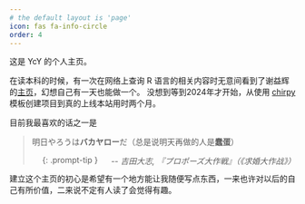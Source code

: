 ```yaml
---
# the default layout is 'page'
icon: fas fa-info-circle
order: 4
---
```


这是 YcY 的个人主页。

在读本科的时候，有一次在网络上查询 R 语言的相关内容时无意间看到了谢益辉的[主页](https://yihui.org/)，幻想自己有一天也能做一个。
没想到等到2024年才开始，从使用 [chirpy](https://github.com/cotes2020/chirpy-starter)
模板创建项目到真的上线本站用时两个月。

目前我最喜欢的话之一是

> 明日やろうは**バカヤロー**だ（总是说明天再做的人是**蠢蛋**）
> 
> &emsp;<cite style="float: right;"> -- 吉田大志, 『プロポーズ大作戦』（《求婚大作战》）</cite>
{: .prompt-tip }
<!-- 
虽然是个蠢蛋，但我多少还是做好了。 -->

建立这个主页的初心是希望有一个地方能让我随便写点东西，一来也许对以后的自己有所价值，二来说不定有人读了会觉得有趣。

<!-- # 关于我

+ ISTJ
+ YNWA -->